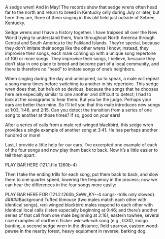 A sedge wren! And in May! The records show that sedge wrens often head far to the north and return to breed in Kentucky only during July or later, but here they are, three of them singing in this old field just outside of Sebree, Kentucky.

Sedge wrens and I have a history together. I have traipsed all over the New World trying to understand them, from throughout North America through Central and South America to the Falkland Islands. They’re special, because they don’t imitate their songs like the other wrens I know; instead, they improvise their songs, each male coming up with a unique song repertoire of 100 or more songs. They improvise their songs, I believe, because they don’t stay in one place to breed and become part of a local community, and there is therefore no “need” to imitate songs of one’s neighbors. 

When singing during the day and uninspired, so to speak, a male will repeat a song many times before switching to another in his repertoire. This sedge wren does that, but he’s oh so devious, because the songs that he chooses here are especially similar to one another and difficult to detect; I had to look at the sonagrams to hear them. But you be the judge. Perhaps your ears are better than mine. So I’ll tell you that this male introduces new songs at 1:03, 1:46, and 2:15. Can you detect the transition from a series of one song to another at those times? If so, good on your ears! 

After a series of calls from a male red-winged blackbird, this sedge wren provides a single example of another song at 3:41. He has perhaps another hundred or more!

Last, I provide a little help for our ears. I’ve excerpted one example of each of the four songs and now play them back to back. Now it’s a little easier to tell them apart: 

PLAY BAR HERE (121.1.file 1260b-4)

Then I take the ending trills for each song, put them back to back, and slow them to one quarter speed, lowering the frequency in the process; now we can hear the differences in the four songs more easily: 

PLAY BAR HERE FOR (121.2.1260b_SeWr_KY--4 songs--trills only slowed). 
#####Background
Tufted titmouse (two males match each other with identical songs), red-winged blackbird males respond to each other with identical local calls (listen especially beginning at 0:46; and there’s another series of that call from one male beginning at 3:16), eastern towhee, several nice examples of northern flicker _wik-wik-wik_ song (e.g., 0:30), indigo bunting, a second sedge wren in the distance, field sparrow, eastern wood-pewee in the nearby forest, heavy equipment in reverse, barking dog.
